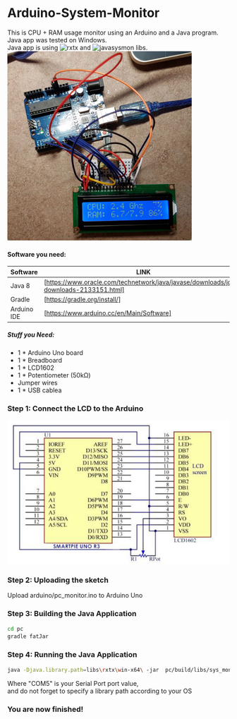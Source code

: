 # Arduino-System-Monitor
This is CPU + RAM usage monitor using an Arduino and a Java program. Java app was tested on Windows.
<br /> Java app is using ![rxtx](http://rxtx.qbang.org/wiki/index.php/Main_Page) and ![javasysmon](https://github.com/jezhumble/javasysmon) libs.
<br />![photo](https://raw.githubusercontent.com/IvanYarovyi/Arduino-System-Monitor/master/photo.png)
#### Software you need:
| Software | LINK |
| ------ | ------ |
| Java 8 | [https://www.oracle.com/technetwork/java/javase/downloads/jdk8-downloads-2133151.html] |
| Gradle | [https://gradle.org/install/] |
|Arduino IDE| [https://www.arduino.cc/en/Main/Software] |
##### Stuff you Need:
- 1 * Arduino Uno board
- 1 * Breadboard
- 1 * LCD1602
- 1 * Potentiometer (50kΩ)
- Jumper wires
- 1 * USB cablea

### Step 1: Connect the LCD to the Arduino
![schematic_diagram](https://raw.githubusercontent.com/IvanYarovyi/Arduino-System-Monitor/master/schematic_diagram.png)
### Step 2: Uploading the sketch
Upload arduino/pc_monitor.ino to Arduino Uno
### Step 3: Building the Java Application
```sh
cd pc
gradle fatJar
```
### Step 4: Running the Java Application
```sh
java -Djava.library.path=libs\rxtx\win-x64\ -jar  pc/build/libs/sys_monitor-all-1.0-SNAPSHOT.jar COM5
```
Where "COM5" is your Serial Port port value, 
<br /> and do not forget to specify a library path according to your OS
### You are now finished!

